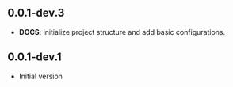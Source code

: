 ## 0.0.1-dev.3

 - **DOCS**: initialize project structure and add basic configurations.

## 0.0.1-dev.1

* Initial version
